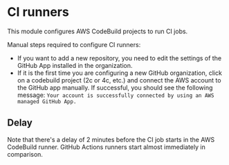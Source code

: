 # CI runners

This module configures AWS CodeBuild projects to run CI jobs.

Manual steps required to configure CI runners:

- If you want to add a new repository, you need to edit the settings of the
  GitHub App installed in the organization.
- If it is the first time you are configuring a new GitHub organization,
  click on a codebuild project (2c or 4c, etc.) and connect the AWS account
  to the GitHub app manually. If successful, you should see the following message:
  `Your account is successfully connected by using an AWS managed GitHub App.`

## Delay

Note that there's a delay of 2 minutes before the CI job starts in the
AWS CodeBuild runner.
GitHub Actions runners start almost immediately in comparison.
